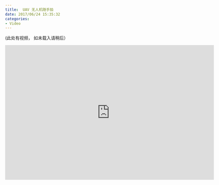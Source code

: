 ```yaml
---
title:  UAV 无人机随手拍
date: 2017/06/24 15:35:32
categories: 
- Video
---
```

(此处有视频， 如未载入请稍后）


 <iframe 
height=438 width=680 
src="https://youtu.be/-G6620WM6n8" 
frameborder=0 allowfullscreen>
<iframe>

新西兰有无人机的人不多，有私人飞机的人多。
大疆无人机在奥克兰开了一家分店，售价是国内的130%，好在从国内带了来。 
今天我带着 Mavic Pro 无人机，白阳带着我，飞。
白阳有近 10 年的航拍经验，幸运遇见他。 从他那里学到蛮多，记录如下：

## 选地
- 空旷的花园可以练习起飞和降落。
- 谷歌地图选择适合拍摄的区域。
- 美景适合拍片。
## 基础
- 安全第一
	- 升落飞机前都要转头左右，确保没有人和车。
	- 开机前安全检查及指南针校准。
	- 注意信号和电量。
- 初学者以看飞机为主。
	- 开飞机时不与他人说话， 要习惯陌生人来，也要习惯无视。
- 不外借无人机
## 初级技巧
- 起飞
- 回航
	- 根据显示屏左下角的指示，将头部转回我的方向，向上推操控杆回航。
- 上升时广角缓升，将观众代入片中。
	- 左手食指缓缓推动角度， 拇指推动上升
- 绕拍， 围绕一个特定物体。
	-  双手拇指同时向里推或向外推， 把握角度。
- 拍摄前构思
	- 框架1：近景代入、中景、 远景
	- 全部是广阔的大景会让观者无聊，以小带大。
- 拍摄时曝光稍低
	- 后期可调亮， 但不能反过来。

## 剪辑
- 工具： 对我来说， iMovie 即可
- 步骤：
	- 从原片中选择好的片段
		- 快捷键： i o e （开始、结尾、截取）
	- 调色调
	- 选音乐
	- 配合音乐和节奏
		- 调解视频快慢
		- 剪去重复部分
		- 讲出故事
		- 带动情绪
	- 其他
		- 转场
		- 字幕

飞行持续记录中。 

